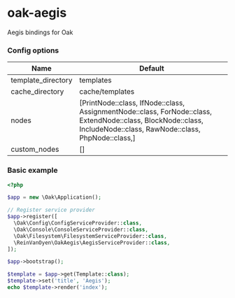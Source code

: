 # oak-aegis
Aegis bindings for Oak

### Config options

Name | Default
---- | -------
template_directory | templates
cache_directory | cache/templates
nodes | [PrintNode::class, IfNode::class, AssignmentNode::class, ForNode::class, ExtendNode::class, BlockNode::class, IncludeNode::class, RawNode::class, PhpNode::class,]
custom_nodes | []

### Basic example

```php
<?php

$app = new \Oak\Application();

// Register service provider
$app->register([
  \Oak\Config\ConfigServiceProvider::class,
  \Oak\Console\ConsoleServiceProvider::class,
  \Oak\Filesystem\FilesystemServiceProvider::class,
  \ReinVanOyen\OakAegis\AegisServiceProvider::class,
]);

$app->bootstrap();

$template = $app->get(Template::class);
$template->set('title', 'Aegis');
echo $template->render('index');

```
